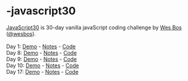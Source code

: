 # -javascript30
<a href="https://javascript30.com/" target="_blank" title="JavaScript30" rel="external">JavaScript30</a> is 30-day vanilla javaScript coding challenge by <a href="http://wesbos.com/" target="_blank" title="Wes Bos's website" rel="external">Wes Bos</a> (<a href="https://twitter.com/wesbos?ref_src=twsrc%5Egoogle%7Ctwcamp%5Eserp%7Ctwgr%5Eauthor" target="_blank" title="Wes Bos on Twitter">@wesbos</a>).
<br>
<br>
Day 1: 
 <a href="http://www.anuvi.me/javascript30/day1.html" target="_blank" title="Day 1" rel="external">Demo</a> - <a href="http://www.anuvi.me/blog/javascript30-day-1/" title="blog" rel="external">Notes</a> -  <a href="https://github.com/AnuVi/-javascript30/blob/master/Day1%20Drumkit/day1.html" target="_blank" title="Day1-Code" rel="internal">Code</a>
 <br>
 Day 8: 
 <a href="http://www.anuvi.me/javascript30/day8.html" target="_blank" title="Day 8" rel="external">Demo</a> - <a href="http://www.anuvi.me/blog/javascript30-day-8/" title="blog" rel="external">Notes</a> -  <a href="https://github.com/AnuVi/-javascript30/blob/master/Day8%20-%20Fun%20with%20HTML5%20Canvas/Day8.html" target="_blank" title="Day8-Code" rel="internal">Code</a>
 <br>
  Day 9: 
 <a href="http://www.anuvi.me/javascript30/day9.html" target="_blank" title="Day 9" rel="external">Demo</a> - <a href="http://www.anuvi.me/blog/javascript30-day-9/" title="blog" rel="external">Notes</a> -  <a href="https://github.com/AnuVi/-javascript30/blob/master/Day9/day9.html" target="_blank" title="Day9-Code" rel="internal">Code</a>
 <br>
 Day 10: 
 <a href="http://www.anuvi.me/javascript30/day10.html" target="_blank" title="Day 10" rel="external">Demo</a> - <a href="http://www.anuvi.me/blog/javascript30-day-10/" title="blog" rel="external">Notes</a> -  <a href="https://github.com/AnuVi/-javascript30/blob/master/Day10/day10.html" target="_blank" title="Day10-Code" rel="internal">Code</a>
  <br>
 Day 17: 
 <a href="http://www.anuvi.me/javascript30/day17.html" target="_blank" title="Day 17" rel="external">Demo</a> - <a href="http://www.anuvi.me/blog/javascript30-day-17/" title="blog" rel="external">Notes</a> -  <a href="https://github.com/AnuVi/-javascript30/blob/master/Day%2017%20%20Sort%20Names/day17.html" target="_blank" title="Day17-Code" rel="internal">Code</a>
